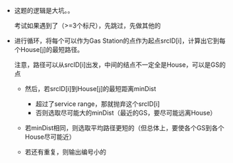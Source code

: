 *   这题的逻辑是大坑。。

    考试如果遇到了（>=3个标尺），先跳过，先做其他的

*   进行循环，将每个可以作为Gas Station的点作为起点srcID[i]，计算出它到每个House[j]的最短路径。

    注意，路径可以从srcID[i]出发，中间的结点不一定全是House，可以是GS的点
    
    *	然后，若srcID[i]到House[j]的最短距离minDist
        
        *   超过了service range，那就抛弃这个srcID[i]
        *   否则选取尽可能大的minDist（最近的GS，要尽可能远离House）
    
    *   若minDist相同，则选取平均路径更短的（但总体上，要使各个GS到各个House尽可能近）
    
    *   若还有重复，则输出编号小的